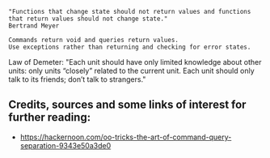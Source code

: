 	"Functions that change state should not return values and functions that return values should not change state."
	Bertrand Meyer
	
	Commands return void and queries return values.
	Use exceptions rather than returning and checking for error states.
	
Law of Demeter:
	"Each unit should have only limited knowledge about other units: only units “closely” related to the current unit. Each unit should only talk to its friends; don’t talk to strangers."


Credits, sources and some links of interest for further reading:
--
* https://hackernoon.com/oo-tricks-the-art-of-command-query-separation-9343e50a3de0